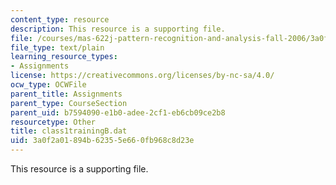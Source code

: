 ```yaml
---
content_type: resource
description: This resource is a supporting file.
file: /courses/mas-622j-pattern-recognition-and-analysis-fall-2006/3a0f2a01894b62355e660fb968c8d23e_class1trainingB.dat
file_type: text/plain
learning_resource_types:
- Assignments
license: https://creativecommons.org/licenses/by-nc-sa/4.0/
ocw_type: OCWFile
parent_title: Assignments
parent_type: CourseSection
parent_uid: b7594090-e1b0-adee-2cf1-eb6cb09ce2b8
resourcetype: Other
title: class1trainingB.dat
uid: 3a0f2a01-894b-6235-5e66-0fb968c8d23e
---
```

This resource is a supporting file.